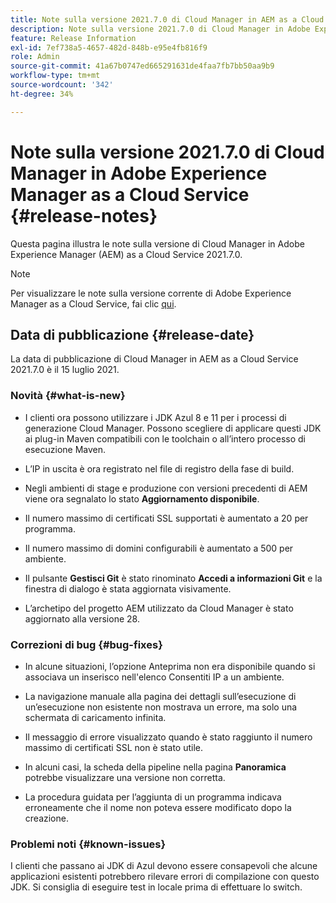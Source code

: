 ```yaml
---
title: Note sulla versione 2021.7.0 di Cloud Manager in AEM as a Cloud Service
description: Note sulla versione 2021.7.0 di Cloud Manager in Adobe Experience Manager (AEM as a Cloud Service)
feature: Release Information
exl-id: 7ef738a5-4657-482d-848b-e95e4fb816f9
role: Admin
source-git-commit: 41a67b0747ed665291631de4faa7fb7bb50aa9b9
workflow-type: tm+mt
source-wordcount: '342'
ht-degree: 34%

---
```


# Note sulla versione 2021.7.0 di Cloud Manager in Adobe Experience Manager as a Cloud Service {#release-notes}

Questa pagina illustra le note sulla versione di Cloud Manager in Adobe Experience Manager (AEM) as a Cloud Service 2021.7.0.

>[!NOTE]
>Per visualizzare le note sulla versione corrente di Adobe Experience Manager as a Cloud Service, fai clic [qui](https://experienceleague.adobe.com/it/docs/experience-manager-cloud-service/content/release-notes/release-notes/release-notes-current).

## Data di pubblicazione {#release-date}

La data di pubblicazione di Cloud Manager in AEM as a Cloud Service 2021.7.0 è il 15 luglio 2021.


### Novità {#what-is-new}

* I clienti ora possono utilizzare i JDK Azul 8 e 11 per i processi di generazione Cloud Manager. Possono scegliere di applicare questi JDK ai plug-in Maven compatibili con le toolchain o all’intero processo di esecuzione Maven.

* L’IP in uscita è ora registrato nel file di registro della fase di build.

* Negli ambienti di stage e produzione con versioni precedenti di AEM viene ora segnalato lo stato **Aggiornamento disponibile**.

* Il numero massimo di certificati SSL supportati è aumentato a 20 per programma.

* Il numero massimo di domini configurabili è aumentato a 500 per ambiente.

* Il pulsante **Gestisci Git** è stato rinominato **Accedi a informazioni Git** e la finestra di dialogo è stata aggiornata visivamente.

* L’archetipo del progetto AEM utilizzato da Cloud Manager è stato aggiornato alla versione 28.

### Correzioni di bug {#bug-fixes}

* In alcune situazioni, l’opzione Anteprima non era disponibile quando si associava un inserisco nell&#39;elenco Consentiti IP a un ambiente.

* La navigazione manuale alla pagina dei dettagli sull’esecuzione di un’esecuzione non esistente non mostrava un errore, ma solo una schermata di caricamento infinita.

* Il messaggio di errore visualizzato quando è stato raggiunto il numero massimo di certificati SSL non è stato utile.

* In alcuni casi, la scheda della pipeline nella pagina **Panoramica** potrebbe visualizzare una versione non corretta.

* La procedura guidata per l’aggiunta di un programma indicava erroneamente che il nome non poteva essere modificato dopo la creazione.

### Problemi noti {#known-issues}

I clienti che passano ai JDK di Azul devono essere consapevoli che alcune applicazioni esistenti potrebbero rilevare errori di compilazione con questo JDK. Si consiglia di eseguire test in locale prima di effettuare lo switch.


